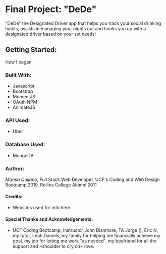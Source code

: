 # Final Project: "DeDe" 

"DeDe" the Designated Driver app that helps you track your social drinking habits, assists in managing your nights out and hooks you up with a designated driver based on your set needs! 

## Getting Started: 

How I began 

### Built With: 

* Javascript
* Bootstrap
* MomentJS
* OAuth NPM
* AnimateJS 

### API Used: 

* Uber

### Database Used:

* MongoDB

### Author: 

*Marisa Quijano*, Full Stack Web Developer, UCF's Coding and Web Design Bootcamp 2019, Rollins College Alumni 2011

#### Credits: 

- Websites used for info here


#### Special Thanks and Acknowledgements: 

- UCF Coding Bootcamp, Instructor John Disnmore, TA Jorge (), Eric N, my tutor, Leah Daniels, my family for helping me financially achieve my goal, my job for letting me work "as needed", my boyfriend for all the support and ~shoulder to cry on~ love.  






